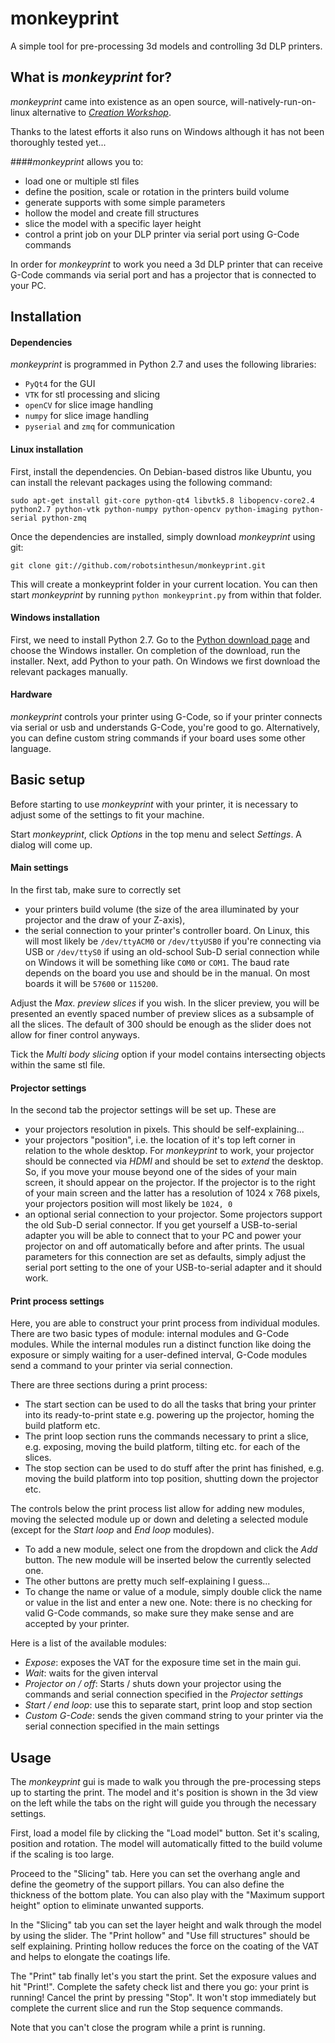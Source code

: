 # monkeyprint
A simple tool for pre-processing 3d models and controlling 3d DLP printers.

## What is *monkeyprint* for?
*monkeyprint* came into existence as an open source, will-natively-run-on-linux alternative to [*Creation Workshop*](http://www.envisionlabs.net/home.html).

Thanks to the latest efforts it also runs on Windows although it has not been thoroughly tested yet...

####*monkeyprint* allows you to:

* load one or multiple stl files
* define the position, scale or rotation in the printers build volume
* generate supports with some simple parameters
* hollow the model and create fill structures
* slice the model with a specific layer height
* control a print job on your DLP printer via serial port using G-Code commands

In order for *monkeyprint* to work you need a 3d DLP printer that can receive G-Code commands via serial port and has a projector that is connected to your PC.

## Installation

#### Dependencies
*monkeyprint* is programmed in Python 2.7 and uses the following libraries:

* `PyQt4` for the GUI
* `VTK` for stl processing and slicing
* `openCV` for slice image handling
* `numpy` for slice image handling
* `pyserial` and `zmq` for communication




#### Linux installation

First, install the dependencies.
On Debian-based distros like Ubuntu, you can install the relevant packages using the following command:

`sudo apt-get install git-core python-qt4 libvtk5.8 libopencv-core2.4 python2.7 python-vtk python-numpy python-opencv python-imaging python-serial python-zmq`

Once the dependencies are installed, simply download *monkeyprint* using git:

`git clone git://github.com/robotsinthesun/monkeyprint.git`

This will create a monkeyprint folder in your current location. You can then start *monkeyprint* by running `python monkeyprint.py` from within that folder.

#### Windows installation

First, we need to install Python 2.7. Go to the [Python download page](www.python.org/downloads) and choose the Windows installer. On completion of the download, run the installer.
Next, add Python to your path.
On Windows we first download the relevant packages manually.


#### Hardware
*monkeyprint* controls your printer using G-Code, so if your printer connects via serial or usb and understands G-Code, you're good to go. Alternatively, you can define custom string commands if your board uses some other language.


## Basic setup

Before starting to use *monkeyprint* with your printer, it is necessary to adjust some of the settings to fit your machine.

Start *monkeyprint*, click *Options* in the top menu and select *Settings*. A dialog will come up.

#### Main settings
In the first tab, make sure to correctly set

* your printers build volume (the size of the area illuminated by your projector and the draw of your Z-axis),
* the serial connection to your printer's controller board. On Linux, this will most likely be `/dev/ttyACM0` or `/dev/ttyUSB0` if you're connecting via USB or `/dev/ttyS0` if using an old-school Sub-D serial connection while on Windows it will be something like `COM0` or `COM1`. The baud rate depends on the board you use and should be in the manual. On most boards it will be `57600` or `115200`.

Adjust the *Max. preview slices* if you wish. In the slicer preview, you will be presented an evently spaced number of preview slices as a subsample of all the slices. The default of 300 should be enough as the slider does not allow for finer control anyways.

Tick the *Multi body slicing* option if your model contains intersecting objects within the same stl file.

#### Projector settings
In the second tab the projector settings will be set up. These are

* your projectors resolution in pixels. This should be self-explaining...
* your projectors "position", i.e. the location of it's top left corner in relation to the whole desktop. For *monkeyprint* to work, your projector should be connected via *HDMI* and should be set to *extend* the desktop. So, if you move your mouse beyond one of the sides of your main screen, it should appear on the projector. If the projector is to the right of your main screen and the latter has a resolution of 1024 x 768 pixels, your projectors position will most likely be `1024, 0`
* an optional serial connection to your projector. Some projectors support the old Sub-D serial connector. If you get yourself a USB-to-serial adapter you will be able to connect that to your PC and power your projector on and off automatically before and after prints. The usual parameters for this connection are set as defaults, simply adjust the serial port setting to the one of your USB-to-serial adapter and it should work.

#### Print process settings
Here, you are able to construct your print process from individual modules. There are two basic types of module: internal modules and G-Code modules. While the internal modules run a distinct function like doing the exposure or simply waiting for a user-defined interval, G-Code modules send a command to your printer via serial connection.

There are three sections during a print process:

* The start section can be used to do all the tasks that bring your printer into its ready-to-print state e.g. powering up the projector, homing the build platform etc.
* The print loop section runs the commands necessary to print a slice, e.g. exposing, moving the build platform, tilting etc. for each of the slices.
* The stop section can be used to do stuff after the print has finished, e.g. moving the build platform into top position, shutting down the projector etc.

The controls below the print process list allow for adding new modules, moving the selected module up or down and deleting a selected module (except for the *Start loop* and *End loop* modules).

* To add a new module, select one from the dropdown and click the *Add* button. The new module will be inserted below the currently selected one.
* The other buttons are pretty much self-explaining I guess...
* To change the name or value of a module, simply double click the name or value in the list and enter a new one. Note: there is no checking for valid G-Code commands, so make sure they make sense and are accepted by your printer.

Here is a list of the available modules:

* *Expose*: exposes the VAT for the exposure time set in the main gui.
* *Wait*: waits for the given interval
* *Projector on / off*: Starts / shuts down your projector using the commands and serial connection specified in the *Projector settings*
* *Start / end loop*: use this to separate start, print loop and stop section
* *Custom G-Code*: sends the given command string to your printer via the serial connection specified in the main settings

## Usage

The *monkeyprint* gui is made to walk you through the pre-processing steps up to starting the print.
The model and it's position is shown in the 3d view on the left while the tabs on the right will guide you through the necessary settings.

First, load a model file by clicking the "Load model" button. Set it's scaling, position and rotation.
The model will automatically fitted to the build volume if the scaling is too large.

Proceed to the "Slicing" tab. Here you can set the overhang angle and define the geometry of the support pillars. You can also define the thickness of the bottom plate.
You can also play with the "Maximum support height" option to eliminate unwanted supports.

In the "Slicing" tab you can set the layer height and walk through the model by using the slider.
The "Print hollow" and "Use fill structures" should be self explaining. Printing hollow reduces the force on the coating of the VAT and helps to elongate the coatings life.

The "Print" tab finally let's you start the print.
Set the exposure values and hit "Print!". Complete the safety check list and there you go: your print is running!
Cancel the print by pressing "Stop". It won't stop immediately but complete the current slice and run the Stop sequence commands.

Note that you can't close the program while a print is running.